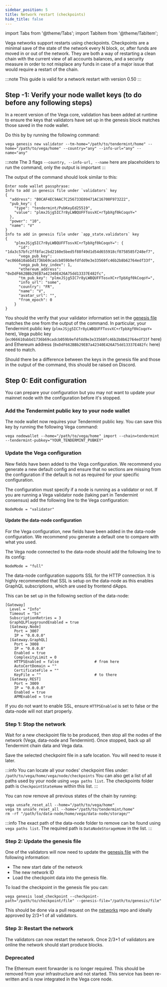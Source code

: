 ```yaml
---
sidebar_position: 5
title: Network restart (checkpoints)
hide_title: false
---
```


import Tabs from '@theme/Tabs';
import TabItem from '@theme/TabItem';

Vega networks support restarts using checkpoints. Checkpoints are a minimal save of the state of the network every N block, or, after funds are moved in or out of the network. They are both a way of restarting a clean chain with the current view of all accounts balances, and a security measure in order to not misplace any funds in case of a major issue that would require a restart of the chain.

:::note
This guide is valid for a network restart with version 0.50
:::


## Step -1: Verify your node wallet keys (to do before any following steps)

In a recent version of the Vega core, validation has been added at runtime to ensure the keys that validators have set up in the genesis block matches those saved in the node wallet.

Do this by by running the following command:
```
vega genesis new validator --tm-home="/path/to/tendermint/home" --home="/path/to/vega/home" --country="any" --info-url="any" --name="any"
```

:::note
The 3 flags `--country, --info-url, --name` here are placeholders to run the command, only the output is important
:::

The output of the command should look similar to this:
```
Enter node wallet passphrase:
Info to add in genesis file under `validators` key
{
  "address": "B0CAF4EC9AAC7C256733E09471AC16700F973222",
  "pub_key": {
    "type": "tendermint/PubKeyEd25519",
    "value": "plmxJSjg5IC7r8yLWBQUFFTosvXC+rTpbXgf0kCoqoY="
  },
  "power": "10",
  "name": "V"
}
Info to add in genesis file under `app_state.validators` key
{
    "plmxJSjg5IC7r8yLWBQUFFTosvXC+rTpbXgf0kCoqoY=": {
      "id": "1da3c57bfc2ff8fac2bd2160e5bed5f88f49d1d54d655918cf0758585f248ef7",
      "vega_pub_key": "ec066610abbd1736b69cadcb059b9efdfdd9e3e33560fc46b2b8b62764edf33f",
      "vega_pub_key_index": 1,
      "ethereum_address": "0xDdF662BBb29EB7a42340E426A75dd13337E482fc",
      "tm_pub_key": "plmxJSjg5IC7r8yLWBQUFFTosvXC+rTpbXgf0kCoqoY=",
      "info_url": "some",
      "country": "FR",
      "name": "V",
      "avatar_url": "",
      "from_epoch": 0
    }
}
```

You should the verify that your validator information set in the [genesis file](https://github.com/vegaprotocol/networks/blob/master/mainnet1/genesis.json) matches the one from the output of the command. In particular, your Tendermint public key (`plmxJSjg5IC7r8yLWBQUFFTosvXC+rTpbXgf0kCoqoY=` here), Vega public key (`ec066610abbd1736b69cadcb059b9efdfdd9e3e33560fc46b2b8b62764edf33f` here) and Ethereum address (`0xDdF662BBb29EB7a42340E426A75dd13337E482fc` here) need to match.

Should there be a difference between the keys in the genesis file and those in the output of the command, this should be raised on Discord.

## Step 0: Edit configuration
You can prepare your configuration but you may not want to update your mainnet node with the configuration before it's stopped.

### Add the Tendermint public key to your node wallet
The node wallet now requires your Tendermint public key. You can save this key by running the following Vega command:
```
vega nodewallet --home="/path/to/vega/home" import --chain=tendermint --tendermint-pubkey="YOUR_TENDERMINT_PUBKEY"
```

### Update the Vega configuration
New fields have been added to the Vega configuration. We recommend you generate a new default config and ensure that no sections are missing from the configuration if the default is not as required for your specific configuration.

The configuration must specify if a node is running as a validator or not. If you are running a Vega validator node (taking part in Tendermint consensus) add the following line to the Vega configuration:
```
NodeMode = "validator"
```

#### Update the data-node configuration
For the Vega configuration, new fields have been added in the data-node configuration. We recommend you generate a default one to compare with what you used.

The Vega node connected to the data-node should add the following line to its config:
```
NodeMode = "full"
```

The data-node configuration supports SSL for the HTTP connection. It is highly recommended that SSL is setup on the data-node as this enables GraphQL subscriptions, which are used by frontend dApps.

This can be set up in the following section of the data-node:
```
[Gateway]
  Level = "Info"
  Timeout = "5s"
  SubscriptionRetries = 3
  GraphQLPlaygroundEnabled = true
  [Gateway.Node]
    Port = 3007
    IP = "0.0.0.0"
  [Gateway.GraphQL]
    Port = 3008
    IP = "0.0.0.0"
    Enabled = true
    ComplexityLimit = 0
    HTTPSEnabled = false                # from here
    AutoCertDomain = ""
    CertificateFile = ""
    KeyFile = ""                        # to there
  [Gateway.REST]
    Port = 3009
    IP = "0.0.0.0"
    Enabled = true
    APMEnabled = true
```

If you do not want to enable SSL, ensure `HTTPSEnabled` is set to false or the data-node will not start properly.

### Step 1: Stop the network
Wait for a new checkpoint file to be produced, then stop all the nodes of the network (Vega, data-node and Tendermint). Once stopped, back up all Tendermint chain data and Vega data.

Save the selected checkpoint file in a safe location. You will need to reuse it later.

:::info
You can locate all your nodes' checkpoint files under: `/path/to/vega/home/vega/node/checkpoints`
You can also get a list of all paths used by your node using `vega paths list`. The checkpoints folder path is `CheckpointStateHome` within this list.
:::

You can now remove all previous states of the chain by running:
```
vega unsafe_reset_all --home="/path/to/vega/home"
vega tm unsafe_reset_all --home="/path/to/tendermint/home"
rm -rf "/path/to/data-node/home/vega/data-node/storage/"
```

:::info
The exact path of the data-node folder to remove can be found using `vega paths list`. The required path is `DataNodeStorageHome` in the list.
:::

### Step 2: Update the genesis file
One of the validators will now need to update the [genesis file](https://github.com/vegaprotocol/networks/blob/master/mainnet1/genesis.json) with the following information:
- The new start date of the network
- The new network ID
- Load the checkpoint data into the genesis file.

To load the checkpoint in the genesis file you can:
```
vega genesis load_checkpoint --checkpoint-path="/path/to/checkpoint/file" --genesis-file="/path/to/genesis/file"
```

This should be done via a pull request on the [networks](https://github.com/vegaprotocol/networks) repo and ideally approved by 2/3+1 of all validators.

### Step 3: Restart the network

The validators can now restart the network. Once 2/3+1 of validators are online the network should start produce blocks.

### Deprecated
The Ethereum event forwarder is no longer required. This should be removed from your infrastructure and not started. This service has been re-written and is now integrated in the Vega core node.
